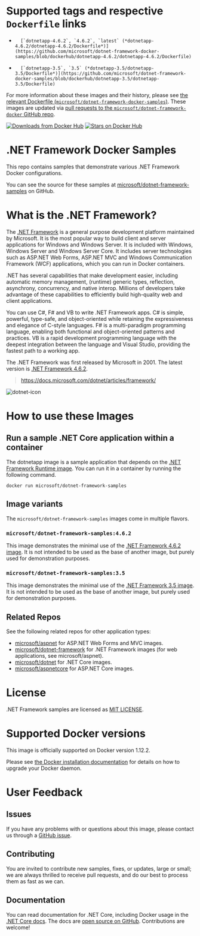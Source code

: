 # Supported tags and respective `Dockerfile` links

-       [`dotnetapp-4.6.2`, `4.6.2`, `latest` (*dotnetapp-4.6.2/dotnetapp-4.6.2/Dockerfile*)](https://github.com/microsoft/dotnet-framework-docker-samples/blob/dockerhub/dotnetapp-4.6.2/dotnetapp-4.6.2/Dockerfile)
-       [`dotnetapp-3.5`, `3.5` (*dotnetapp-3.5/dotnetapp-3.5/Dockerfile*)](https://github.com/microsoft/dotnet-framework-docker-samples/blob/dockerhub/dotnetapp-3.5/dotnetapp-3.5/Dockerfile)

For more information about these images and their history, please see [the relevant Dockerfile (`microsoft/dotnet-framework-docker-samples`)](https://github.com/microsoft/dotnet-framework-docker-samples/search?utf8=%E2%9C%93&q=FROM&type=Code). These images are updated via [pull requests to the `microsoft/dotnet-framework-docker` GitHub repo](https://github.com/microsoft/dotnet-framework-docker/pulls?utf8=%E2%9C%93&q=).

[![Downloads from Docker Hub](https://img.shields.io/docker/pulls/microsoft/dotnet-framework-samples.svg)](https://hub.docker.com/r/microsoft/dotnet-framework-samples)
[![Stars on Docker Hub](https://img.shields.io/docker/stars/microsoft/dotnet-framework-samples.svg)](https://hub.docker.com/r/microsoft/dotnet-framework-samples)

# .NET Framework Docker Samples

This repo contains samples that demonstrate various .NET Framework Docker configurations.

You can see the source for these samples at [microsoft/dotnet-framework-samples](https://github.com/microsoft/dotnet-framework-docker-samples/tree/dockerhub) on GitHub.

# What is the .NET Framework?

The [.NET Framework](https://www.microsoft.com/net/framework) is a general purpose development platform maintained by Microsoft. It is the most popular way to build client and server applications for Windows and Windows Server. It is included with Windows, Windows Server and Windows Server Core. It includes server technologies such as ASP.NET Web Forms, ASP.NET MVC and Windows Communication Framework (WCF) applications, which you can run in Docker containers.

.NET has several capabilities that make development easier, including automatic memory management, (runtime) generic types, reflection, asynchrony, concurrency, and native interop. Millions of developers take advantage of these capabilities to efficiently build high-quality web and client applications.

You can use C#, F# and VB to write .NET Framework apps. C# is simple, powerful, type-safe, and object-oriented while retaining the expressiveness and elegance of C-style languages. F# is a multi-paradigm programming language, enabling both functional and object-oriented patterns and practices. VB is a rapid development programming language with the deepest integration between the language and Visual Studio, providing the fastest path to a working app.   

The .NET Framework was first released by Microsoft in 2001. The latest version is [.NET Framework 4.6.2](https://www.microsoft.com/net/framework).

> https://docs.microsoft.com/dotnet/articles/framework/

![dotnet-icon](https://cloud.githubusercontent.com/assets/2608468/19951790/a0458278-a11d-11e6-86e4-660aaa22aa3c.png)

# How to use these Images

## Run a sample .NET Core application within a container

The dotnetapp image is a sample application that depends on the [.NET Framework Runtime image](https://hub.docker.com/r/microsoft/dotnet-framework). You can run it in a container by running the following command.

```console
docker run microsoft/dotnet-framework-samples
```

## Image variants

The `microsoft/dotnet-framework-samples` images come in multiple flavors.

### `microsoft/dotnet-framework-samples:4.6.2`

This image demonstrates the minimal use of the [.NET Framework 4.6.2 image](https://hub.docker.com/r/microsoft/dotnet). It is not intended to be used as the base of another image, but purely used for demonstration purposes.

### `microsoft/dotnet-framework-samples:3.5`

This image demonstrates the minimal use of the [.NET Framework 3.5 image](https://hub.docker.com/r/microsoft/dotnet). It is not intended to be used as the base of another image, but purely used for demonstration purposes.

## Related Repos

See the following related repos for other application types:

- [microsoft/aspnet](https://hub.docker.com/r/microsoft/aspnet/) for ASP.NET Web Forms and MVC images.
- [microsoft/dotnet-framework](https://hub.docker.com/r/microsoft/dotnet-framework/) for .NET Framework images (for web applications, see microsoft/aspnet).
- [microsoft/dotnet](https://hub.docker.com/r/microsoft/dotnet/) for .NET Core images.
- [microsoft/aspnetcore](https://hub.docker.com/r/microsoft/aspnetcore/) for ASP.NET Core images.

# License

.NET Framework samples are licensed as [MIT LICENSE](LICENSE.TXT).

# Supported Docker versions

This image is officially supported on Docker version 1.12.2.

Please see [the Docker installation documentation](https://docs.docker.com/installation/) for details on how to upgrade your Docker daemon.

# User Feedback

## Issues

If you have any problems with or questions about this image, please contact us through a [GitHub issue](https://github.com/dotnet/dotnet-framework-docker-samples/issues).

## Contributing

You are invited to contribute new samples, fixes, or updates, large or small; we are always thrilled to receive pull requests, and do our best to process them as fast as we can.

## Documentation

You can read documentation for .NET Core, including Docker usage in the [.NET Core docs](https://docs.microsoft.com/en-us/dotnet/articles/core/). The docs are [open source on GitHub](https://github.com/dotnet/core-docs). Contributions are welcome!
